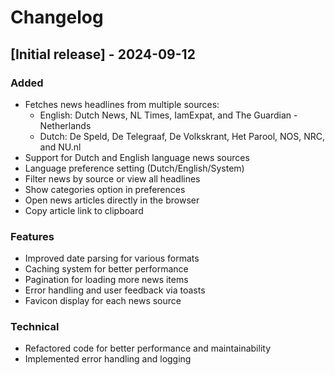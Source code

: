 # Changelog

## [Initial release] - 2024-09-12

### Added

- Fetches news headlines from multiple sources:
  - English: Dutch News, NL Times, IamExpat, and The Guardian - Netherlands
  - Dutch: De Speld, De Telegraaf, De Volkskrant, Het Parool, NOS, NRC, and NU.nl
- Support for Dutch and English language news sources
- Language preference setting (Dutch/English/System)
- Filter news by source or view all headlines
- Show categories option in preferences
- Open news articles directly in the browser
- Copy article link to clipboard

### Features

- Improved date parsing for various formats
- Caching system for better performance
- Pagination for loading more news items
- Error handling and user feedback via toasts
- Favicon display for each news source

### Technical

- Refactored code for better performance and maintainability
- Implemented error handling and logging